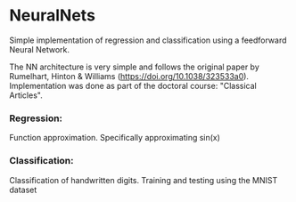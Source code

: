 # NeuralNets
Simple implementation of regression and classification using a feedforward Neural Network.

The NN architecture is very simple and follows the original paper by Rumelhart, Hinton & Williams (https://doi.org/10.1038/323533a0).
Implementation was done as part of the doctoral course: "Classical Articles".

### Regression: 
Function approximation. Specifically approximating sin(x)

### Classification:
Classification of handwritten digits. Training and testing using the MNIST dataset 
